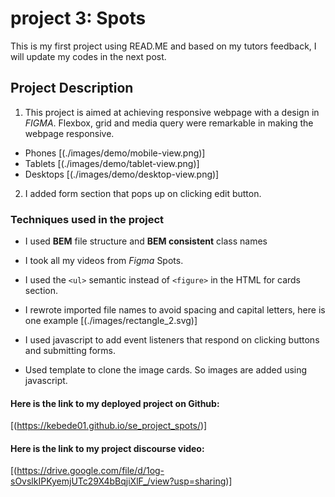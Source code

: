 # project 3: Spots

This is my first project using READ.ME and based on my tutors feedback, I will update my codes in the next post.

## Project Description

1. This project is aimed at achieving responsive webpage with a design in _FIGMA_. Flexbox, grid and media query were remarkable in making the webpage responsive.

- Phones
  [(./images/demo/mobile-view.png)]
- Tablets [(./images/demo/tablet-view.png)]
- Desktops [(./images/demo/desktop-view.png)]

2. I added form section that pops up on clicking edit button.

### Techniques used in the project

- I used **BEM** file structure and **BEM consistent** class names
- I took all my videos from _Figma_ Spots.
- I used the `<ul>` semantic instead of `<figure>` in the HTML for cards section.

- I rewrote imported file names to avoid spacing and capital letters, here is one example [(./images/rectangle_2.svg)]

- I used javascript to add event listeners that respond on clicking buttons and submitting forms.

- Used template to clone the image cards. So images are added using javascript.

#### Here is the link to my deployed project on Github:

[(https://kebede01.github.io/se_project_spots/)]

#### Here is the link to my project discourse video:

[(https://drive.google.com/file/d/1og-sOvslkIPKyemjUTc29X4bBqjiXlF_/view?usp=sharing)]
